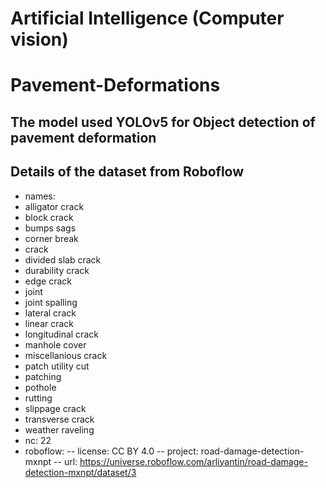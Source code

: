 # Artificial Intelligence (Computer vision)

# Pavement-Deformations

## The model used YOLOv5 for Object detection of pavement deformation
## Details of the dataset from Roboflow
-  names:
- alligator crack
- block crack
- bumps sags
- corner break
- crack
- divided slab crack
- durability crack
- edge crack
- joint
- joint spalling
- lateral crack
- linear crack
- longitudinal crack
- manhole cover
- miscellanious crack
- patch utility cut
- patching
- pothole
- rutting
- slippage crack
- transverse crack
- weather raveling
- nc: 22
- roboflow:
  -- license: CC BY 4.0
  -- project: road-damage-detection-mxnpt
 -- url: https://universe.roboflow.com/arliyantin/road-damage-detection-mxnpt/dataset/3
 
